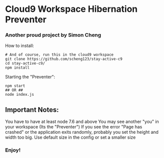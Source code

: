 # Cloud9 Workspace Hibernation Preventer
### Another proud project by Simon Cheng
How to install:
```
# And of course, run this in the cloud9 workspace
git clone https://github.com/scheng123/stay-active-c9
cd stay-active-c9/
npm install

```
Starting the "Preventer":
```
npm start
## OR ##
node index.js

```
## Important Notes:
You have to have at least node 7.6 and above
You may see another "you" in your workspace (Its the "Preventer")
If you see the error "Page has crashed" or the application exits randomly, probably you set the height and width too big. Use default size in the config or set a smaller size
### Enjoy!